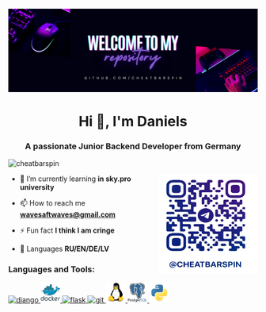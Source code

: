 ![](https://github.com/cheatbarspin/cheatbarspin/blob/311cc169527a910f550d4036e05bd8b50c0604fb/welcome%20to%20My(1).png)
<h1 align="center">Hi 🥷, I'm Daniels</h1>
<h3 align="center">A passionate Junior Backend Developer from Germany</h3>

<p align="left"> <img src="https://komarev.com/ghpvc/?username=cheatbarspin&label=Profile%20views&color=b019b0&style=flat" alt="cheatbarspin" /> </p>
<img align="right" width="200" height="200" src="https://github.com/cheatbarspin/cheatbarspin/blob/27f01a5e61173edffb5b4525168984c2f211eab5/IMG_4088.jpg">

- 🌱 I’m currently learning **in sky.pro university**




- 📫 How to reach me **wavesaftwaves@gmail.com**

- ⚡ Fun fact **I think I am cringe**
- 👅 Languages **RU/EN/DE/LV**


<h3 align="left">Languages and Tools:</h3>
<p align="left"> <a href="https://www.djangoproject.com/" target="_blank" rel="noreferrer"> <img src="https://cdn.worldvectorlogo.com/logos/django.svg" alt="django" width="40" height="40"/> </a> <a href="https://www.docker.com/" target="_blank" rel="noreferrer"> <img src="https://raw.githubusercontent.com/devicons/devicon/master/icons/docker/docker-original-wordmark.svg" alt="docker" width="40" height="40"/> </a> <a href="https://flask.palletsprojects.com/" target="_blank" rel="noreferrer"> <img src="https://www.vectorlogo.zone/logos/pocoo_flask/pocoo_flask-icon.svg" alt="flask" width="40" height="40"/> </a> <a href="https://git-scm.com/" target="_blank" rel="noreferrer"> <img src="https://www.vectorlogo.zone/logos/git-scm/git-scm-icon.svg" alt="git" width="40" height="40"/> </a> <a href="https://www.linux.org/" target="_blank" rel="noreferrer"> <img src="https://raw.githubusercontent.com/devicons/devicon/master/icons/linux/linux-original.svg" alt="linux" width="40" height="40"/> </a> <a href="https://www.postgresql.org" target="_blank" rel="noreferrer"> <img src="https://raw.githubusercontent.com/devicons/devicon/master/icons/postgresql/postgresql-original-wordmark.svg" alt="postgresql" width="40" height="40"/> </a> <a href="https://www.python.org" target="_blank" rel="noreferrer"> <img src="https://raw.githubusercontent.com/devicons/devicon/master/icons/python/python-original.svg" alt="python" width="40" height="40"/> </a> </p>
